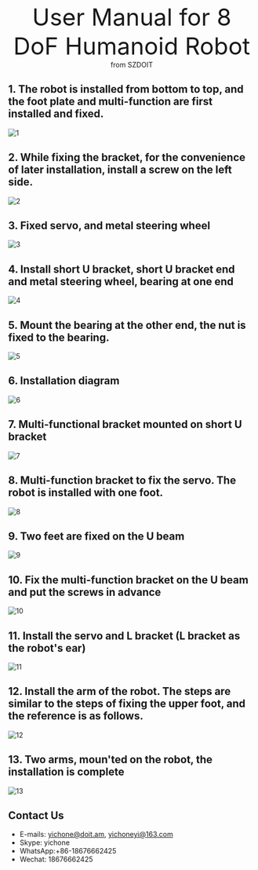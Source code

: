 <center> <font size=10> User Manual for 8 DoF Humanoid Robot </font></center>

<center> from SZDOIT </center>

## 1. The robot is installed from bottom to top, and the foot plate and multi-function are first installed and fixed.

![1](1.jpg)

## 2. While fixing the bracket, for the convenience of later installation, install a screw on the left side.

![2](2.jpg)

## 3. Fixed servo, and metal steering wheel

![3](3.jpg)

## 4. Install short U bracket, short U bracket end and metal steering wheel, bearing at one end

![4](4.jpg)

## 5. Mount the bearing at the other end, the nut is fixed to the bearing.

![5](5.jpg)

## 6. Installation diagram

![6](6.jpg)

## 7. Multi-functional bracket mounted on short U bracket

![7](7.jpg)

## 8. Multi-function bracket to fix the servo. The robot is installed with one foot.

![8](8.jpg)

## 9. Two feet are fixed on the U beam

![9](9.jpg)

## 10. Fix the multi-function bracket on the U beam and put the screws in advance

![10](10.jpg)

## 11. Install the servo and L bracket (L bracket as the robot's ear)

![11](11.jpg)

## 12. Install the arm of the robot. The steps are similar to the steps of fixing the upper foot, and the reference is as follows.

![12](12.jpg)

## 13. Two arms, moun'ted on the robot, the installation is complete

![13](13.jpg)

## Contact Us

- E-mails: [yichone@doit.am](mailto:yichone@doit.am), [yichoneyi@163.com](mailto:yichoneyi@163.com)
- Skype: yichone
- WhatsApp:+86-18676662425
- Wechat: 18676662425